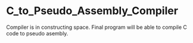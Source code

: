 # C_to_Pseudo_Assembly_Compiler
Compiler is in constructing space. Final program will be able to compile C code to pseudo asembly.
